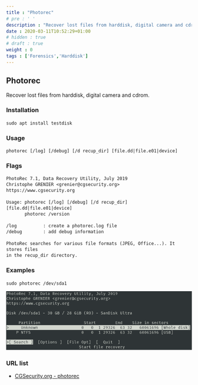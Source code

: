 ```yaml
---
title : "Photorec"
# pre : ' '
description : "Recover lost files from harddisk, digital camera and cdrom."
date : 2020-03-11T10:52:29+01:00
# hidden : true
# draft : true
weight : 0
tags : ['Forensics','Harddisk']
---
```


## Photorec

Recover lost files from harddisk, digital camera and cdrom.

### Installation

```plain
sudo apt install testdisk
```

### Usage

```plain
photorec [/log] [/debug] [/d recup_dir] [file.dd|file.e01|device]
```

### Flags

```plain
PhotoRec 7.1, Data Recovery Utility, July 2019
Christophe GRENIER <grenier@cgsecurity.org>
https://www.cgsecurity.org

Usage: photorec [/log] [/debug] [/d recup_dir] [file.dd|file.e01|device]
       photorec /version

/log          : create a photorec.log file
/debug        : add debug information

PhotoRec searches for various file formats (JPEG, Office...). It stores files
in the recup_dir directory.
```

### Examples

```plain
sudo photorec /dev/sda1
```

![Example](images/example.png)

### URL list

* [CGSecurity.org - photorec](https://www.cgsecurity.org/wiki/PhotoRec)
